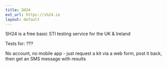 ```yaml
---
title: SH24
ext_url: https://sh24.ie
layout: default
---
```

SH24 is a free basic STI testing service for the UK & Ireland

Tests for: ???

No account, no mobile app - just request a kit via a web form, post it back, then get an SMS message with results